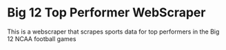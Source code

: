 # Big 12 Top Performer WebScraper
 This is a webscraper that scrapes sports data for top performers in the Big 12 NCAA football games
